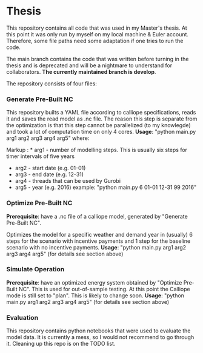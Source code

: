 # Thesis
This repository contains all code that was used in my Master's thesis. At this point it was only run by myself on my local machine & Euler account. Therefore,
some file paths need some adaptation if one tries to run the code.

The main branch contains the code that was written before turning in the thesis and is deprecated and will be a nightmare to understand for collaborators. 
**The currently maintained branch is develop**.

The repository consists of four files:

### Generate Pre-Built NC

This repository builts a YAML file according to calliope specifications, reads it and saves the read model as .nc file.
The reason this step is separate from the optimization is that this step cannot be parallelized (to my knowlegde) and took a lot of computation time on only 
4 cores.
**Usage**: "python main.py arg1 arg2 arg3 arg4 arg5" 
where: 

 Markup : * arg1 - number of modelling steps. This is usually six steps for timer intervals of five years
* arg2 - start date (e.g. 01-01)
* arg3 - end date (e.g. 12-31)
* arg4 - threads that can be used by Gurobi
* arg5 - year (e.g. 2016)
example: "python main.py 6 01-01 12-31 99 2016"


### Optimize Pre-Built NC
**Prerequisite**: have a .nc file of a calliope model, generated by "Generate Pre-Built NC".

Optimizes the model for a specific weather and demand year in (usually) 6 steps for the scenario with incentive payments and
1 step for the baseline scenario with no incentive payments.
**Usage**: "python main.py arg1 arg2 arg3 arg4 arg5"  (for details see section above)


### Simulate Operation
**Prerequisite**: have an optimized energy system obtained by "Optimize Pre-Built NC".
This is used for out-of-sample testing. At this point the Calliope mode is still set to "plan". This is likely to change soon.
**Usage**: "python main.py arg1 arg2 arg3 arg4 arg5"  (for details see section above)

### Evaluation
This repository contains python notebooks that were used to evaluate the model data. It is currently a mess, so I would not recommend to go through it.
Cleaning up this repo is on the TODO list. 
